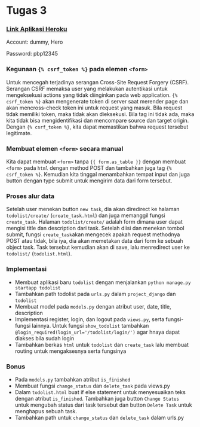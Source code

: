 # Tugas 3
### [Link Aplikasi Heroku](https://katalogluluorv.herokuapp.com/todolist/)
Account: dummy, Hero

Password: pbp12345

### Kegunaan `{% csrf_token %}` pada elemen `<form>`
Untuk mencegah terjadinya serangan Cross-Site Request Forgery (CSRF). Serangan CSRF memaksa user yang melakukan autentikasi untuk mengeksekusi actions yang tidak diinginkan pada web application. `{% csrf_token %}` akan mengenerate token di server saat merender page dan akan mencross-check token ini untuk request yang masuk. Bila request tidak memiliki token, maka tidak akan dieksekusi. Bila tag ini tidak ada, maka kita tidak bisa mengidentifikasi dan mencompare source dan target origin. Dengan `{% csrf_token %}`, kita dapat memastikan bahwa request tersebut legitimate.

### Membuat elemen `<form>` secara manual
Kita dapat membuat `<form>` tanpa `{{ form.as_table }}` dengan membuat `<form>` pada `html` dengan method POST dan tambahkan juga tag `{% csrf_token %}`. Kemudian kita tinggal menambahkan tempat input dan juga button dengan type submit untuk mengirim data dari form tersebut.

### Proses alur data
Setelah user menekan button `new task`, dia akan diredirect ke halaman `todolist/create/` (`create_task.html`) dan juga memanggil fungsi `create_task`. Halaman `todolist/create/` adalah form dimana user dapat mengisi title dan description dari task. Setelah diisi dan menekan tombol submit, fungsi `create_task`akan mengecek apakah request methodnya POST atau tidak, bila iya, dia akan memetakan data dari form ke sebuah object task. Task tersebut kemudian akan di save, lalu menredirect user ke `todolist/` (`todolist.html`).

### Implementasi
* Membuat aplikasi baru `todolist` dengan menjalankan `python manage.py startapp todolist`
* Tambahkan path todolist pada `urls.py` dalam `project_django` dan `todolist`
* Membuat model pada `models.py` dengan atribut user, date, title, description
* Implementasi register, login, dan logout pada `views.py`, serta fungsi-fungsi lainnya. Untuk fungsi `show_todolist` tambahkan `@login_required(login_url='/todolist/login/')` agar hnaya dapat diakses bila sudah login
* Tambahkan berkas `html` untuk `todolist` dan `create_task` lalu membuat routing untuk mengaksesnya serta fungsinya

### Bonus
* Pada `models.py` tambahkan atribut `is_finished`
* Membuat fungsi `change_status` dan `delete_task` pada views.py
* Dalam `todolist.html` buat if else statement untuk menyesuaikan teks dengan atribut `is_finished`. Tambahkan juga button `Change Status` untuk mengubah status dari task tersebut dan button `Delete Task` untuk menghapus sebuah task.
* Tambahkan path untuk `change_status` dan `delete_task` dalam urls.py
